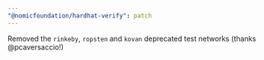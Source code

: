 ```yaml
---
"@nomicfoundation/hardhat-verify": patch
---
```


Removed the `rinkeby`, `ropsten` and `kovan` deprecated test networks (thanks @pcaversaccio!)
